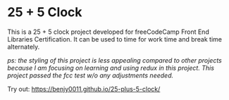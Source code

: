 # 25 + 5 Clock

This is a 25 + 5 clock project developed for freeCodeCamp Front End Libraries Certification.
It can be used to time for work time and break time alternately. 

_ps: the styling of this project is less appealing compared to other projects because I am focusing on learning and using redux in this project. This project passed the fcc test w/o any adjustments needed._

Try out:
https://benjy0011.github.io/25-plus-5-clock/
